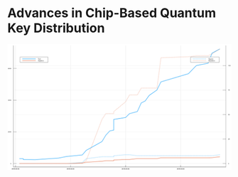 # Advances in Chip-Based Quantum Key Distribution
![Word count](TeXcount/count.png?raw=true "Word Count")
